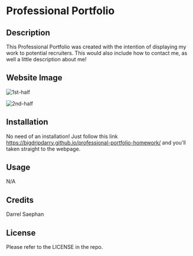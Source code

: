 # Professional Portfolio

## Description

This Professional Portfolio was created with the intention of displaying my work to potential recruiters. This would also include how to contact me, as well a little description about me!

## Website Image

![1st-half](https://github.com/BigDripDarry/professional-portfolio-homework/assets/138957749/ff734dee-419c-475d-8826-b79fd39391d4)

![2nd-half](https://github.com/BigDripDarry/professional-portfolio-homework/assets/138957749/d70a8b01-bf6f-427b-9ddc-94c97252dcc0)


## Installation

No need of an installation! Just follow this link https://bigdripdarry.github.io/professional-portfolio-homework/ and you'll taken straight to the webpage.

## Usage

N/A

## Credits

Darrel Saephan

## License

Please refer to the LICENSE in the repo.